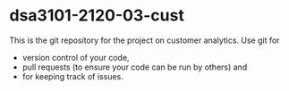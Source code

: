 # dsa3101-2120-03-cust

This is the git repository for the project on customer analytics. Use git for 
* version control of your code,  
* pull requests (to ensure your code can be run by others) and 
* for keeping track of issues.
